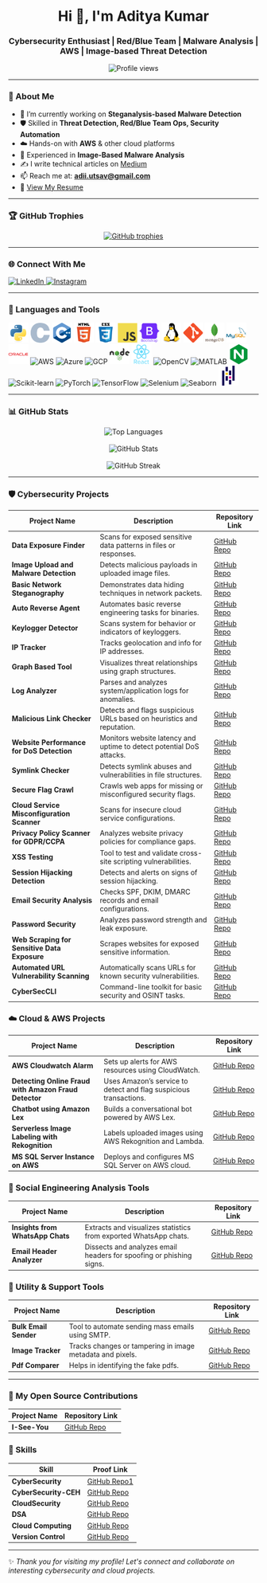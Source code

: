 <h1 align="center">Hi 👋, I'm Aditya Kumar</h1>
<h3 align="center">Cybersecurity Enthusiast | Red/Blue Team | Malware Analysis | AWS | Image-based Threat Detection</h3>

<p align="center">
  <img src="https://komarev.com/ghpvc/?username=rememberful&label=Profile%20views&color=0e75b6&style=flat" alt="Profile views" />
</p>

---

### 🚀 About Me
- 🔭 I’m currently working on **Steganalysis-based Malware Detection**
- 🛡️ Skilled in **Threat Detection, Red/Blue Team Ops, Security Automation**
- ☁️ Hands-on with **AWS** & other cloud platforms
- 🧪 Experienced in **Image-Based Malware Analysis**
- ✍️ I write technical articles on [Medium](https://medium.com/@adii.utsav)
- 📫 Reach me at: **adii.utsav@gmail.com**
- 🌟 [View My Resume](https://drive.google.com/file/d/1IdL1Sh9Wg89ZBeKS_mJipWk4jAdc7mMV/view?usp=sharing)

---

### 🏆 GitHub Trophies
<p align="center">
  <a href="https://github.com/ryo-ma/github-profile-trophy">
    <img src="https://github-profile-trophy.vercel.app/?username=rememberful&theme=algolia&margin-w=10&row=2&column=3" alt="GitHub trophies" />
  </a>
</p>

---

### 🌐 Connect With Me
<p align="left">
  <a href="https://www.linkedin.com/in/aditya-kumar-3241b6286" target="_blank">
    <img src="https://raw.githubusercontent.com/rahuldkjain/github-profile-readme-generator/master/src/images/icons/Social/linked-in-alt.svg" alt="LinkedIn" height="30" width="40" />
  </a>
  <a href="https://instagram.com/adii.utuu2019" target="_blank">
    <img src="https://raw.githubusercontent.com/rahuldkjain/github-profile-readme-generator/master/src/images/icons/Social/instagram.svg" alt="Instagram" height="30" width="40" />
  </a>
</p>

---

### 🧰 Languages and Tools

<p align="left">
  <img src="https://raw.githubusercontent.com/devicons/devicon/master/icons/python/python-original.svg" alt="Python" width="40" height="40"/>
  <img src="https://raw.githubusercontent.com/devicons/devicon/master/icons/c/c-original.svg" alt="C" width="40" height="40"/>
  <img src="https://raw.githubusercontent.com/devicons/devicon/master/icons/cplusplus/cplusplus-original.svg" alt="C++" width="40" height="40"/>
  <img src="https://raw.githubusercontent.com/devicons/devicon/master/icons/html5/html5-original-wordmark.svg" alt="HTML" width="40" height="40"/>
  <img src="https://raw.githubusercontent.com/devicons/devicon/master/icons/css3/css3-original-wordmark.svg" alt="CSS" width="40" height="40"/>
  <img src="https://raw.githubusercontent.com/devicons/devicon/master/icons/javascript/javascript-original.svg" alt="JavaScript" width="40" height="40"/>
  <img src="https://raw.githubusercontent.com/devicons/devicon/master/icons/bootstrap/bootstrap-plain-wordmark.svg" alt="Bootstrap" width="40" height="40"/>
  <img src="https://raw.githubusercontent.com/devicons/devicon/master/icons/linux/linux-original.svg" alt="Linux" width="40" height="40"/>
  <img src="https://raw.githubusercontent.com/devicons/devicon/master/icons/git/git-original.svg" alt="Git" width="40" height="40"/>
  <img src="https://raw.githubusercontent.com/devicons/devicon/master/icons/mongodb/mongodb-original-wordmark.svg" alt="MongoDB" width="40" height="40"/>
  <img src="https://raw.githubusercontent.com/devicons/devicon/master/icons/mysql/mysql-original-wordmark.svg" alt="MySQL" width="40" height="40"/>
  <img src="https://raw.githubusercontent.com/devicons/devicon/master/icons/oracle/oracle-original.svg" alt="Oracle" width="40" height="40"/>
  <img src="https://www.vectorlogo.zone/logos/amazon_aws/amazon_aws-icon.svg" alt="AWS" width="40" height="40"/>
  <img src="https://www.vectorlogo.zone/logos/microsoft_azure/microsoft_azure-icon.svg" alt="Azure" width="40" height="40"/>
  <img src="https://www.vectorlogo.zone/logos/google_cloud/google_cloud-icon.svg" alt="GCP" width="40" height="40"/>
  <img src="https://raw.githubusercontent.com/devicons/devicon/master/icons/nodejs/nodejs-original-wordmark.svg" alt="Node.js" width="40" height="40"/>
  <img src="https://raw.githubusercontent.com/devicons/devicon/master/icons/react/react-original-wordmark.svg" alt="React" width="40" height="40"/>
  <img src="https://www.vectorlogo.zone/logos/opencv/opencv-icon.svg" alt="OpenCV" width="40" height="40"/>
  <img src="https://upload.wikimedia.org/wikipedia/commons/2/21/Matlab_Logo.png" alt="MATLAB" width="40" height="40"/>
  <img src="https://raw.githubusercontent.com/devicons/devicon/master/icons/nginx/nginx-original.svg" alt="Nginx" width="40" height="40"/>
  <img src="https://upload.wikimedia.org/wikipedia/commons/0/05/Scikit_learn_logo_small.svg" alt="Scikit-learn" width="40" height="40"/>
  <img src="https://www.vectorlogo.zone/logos/pytorch/pytorch-icon.svg" alt="PyTorch" width="40" height="40"/>
  <img src="https://www.vectorlogo.zone/logos/tensorflow/tensorflow-icon.svg" alt="TensorFlow" width="40" height="40"/>
  <img src="https://raw.githubusercontent.com/detain/svg-logos/780f25886640cef088af994181646db2f6b1a3f8/svg/selenium-logo.svg" alt="Selenium" width="40" height="40"/>
  <img src="https://seaborn.pydata.org/_images/logo-mark-lightbg.svg" alt="Seaborn" width="40" height="40"/>
  <img src="https://raw.githubusercontent.com/devicons/devicon/master/icons/pandas/pandas-original.svg" alt="Pandas" width="40" height="40"/>
</p>

---

### 📊 GitHub Stats
<p align="center">
  <img src="https://github-readme-stats.vercel.app/api/top-langs?username=rememberful&show_icons=true&locale=en&layout=compact" alt="Top Languages" />
  <br /><br />
  <img src="https://github-readme-stats.vercel.app/api?username=rememberful&show_icons=true&locale=en" alt="GitHub Stats" />
  <br /><br />
  <img src="https://github-readme-streak-stats.herokuapp.com/?user=rememberful&theme=default" alt="GitHub Streak" />
</p>

---

### 🛡️ Cybersecurity Projects 

| Project Name | Description | Repository Link |
|--------------|-------------|-----------------|
| **Data Exposure Finder** | Scans for exposed sensitive data patterns in files or responses. | [GitHub Repo](https://github.com/Rememberful/data_exposure_finder.git) |
| **Image Upload and Malware Detection** | Detects malicious payloads in uploaded image files. | [GitHub Repo](https://github.com/Rememberful/-Image-Upload-andMalware-Detection.git) |
| **Basic Network Steganography** | Demonstrates data hiding techniques in network packets. | [GitHub Repo](https://github.com/Rememberful/Basic_network_steganography.git) |
| **Auto Reverse Agent** | Automates basic reverse engineering tasks for binaries. | [GitHub Repo](https://github.com/Rememberful/auto_reverser_agent.git) |
| **Keylogger Detector** | Scans system for behavior or indicators of keyloggers. | [GitHub Repo](https://github.com/Rememberful/keylogger_detector.py.git) |
| **IP Tracker** | Tracks geolocation and info for IP addresses. | [GitHub Repo](https://github.com/Rememberful/IP_tracker.git) |
| **Graph Based Tool** | Visualizes threat relationships using graph structures. | [GitHub Repo](https://github.com/Rememberful/graph-based-tool.git) |
| **Log Analyzer** | Parses and analyzes system/application logs for anomalies. | [GitHub Repo](https://github.com/Rememberful/Log_analyser.git) |
| **Malicious Link Checker** | Detects and flags suspicious URLs based on heuristics and reputation. | [GitHub Repo](https://github.com/Rememberful/link_checker.git) |
| **Website Performance for DoS Detection** | Monitors website latency and uptime to detect potential DoS attacks. | [GitHub Repo](https://github.com/Rememberful/Website-Performance-for-DoS-Detection.git) |
| **Symlink Checker** | Detects symlink abuses and vulnerabilities in file structures. | [GitHub Repo](https://github.com/Rememberful/Symlink_checker.git) |
| **Secure Flag Crawl** | Crawls web apps for missing or misconfigured security flags. | [GitHub Repo](https://github.com/Rememberful/Secure_flag_crawl.git) |
| **Cloud Service Misconfiguration Scanner** | Scans for insecure cloud service configurations. | [GitHub Repo](https://github.com/Rememberful/Cloud-Service-Misconfiguration-Scanner.git) |
| **Privacy Policy Scanner for GDPR/CCPA** | Analyzes website privacy policies for compliance gaps. | [GitHub Repo](https://github.com/Rememberful/Privacy-Policy-Scanner-for-GDPR-CCPA.git) |
| **XSS Testing** | Tool to test and validate cross-site scripting vulnerabilities. | [GitHub Repo](https://github.com/Rememberful/Cross-Site-Scripting-XSS-Testing-.git) |
| **Session Hijacking Detection** | Detects and alerts on signs of session hijacking. | [GitHub Repo](https://github.com/Rememberful/-Detecting-Session-Hijacking.git) |
| **Email Security Analysis** | Checks SPF, DKIM, DMARC records and email configurations. | [GitHub Repo](https://github.com/Rememberful/Email-Security-Analysis.git) |
| **Password Security** | Analyzes password strength and leak exposure. | [GitHub Repo](https://github.com/Rememberful/Password-Security.git) |
| **Web Scraping for Sensitive Data Exposure** | Scrapes websites for exposed sensitive information. | [GitHub Repo](https://github.com/Rememberful/Web-Scraping-for-Sensitive-Data-Exposure-.git) |
| **Automated URL Vulnerability Scanning** | Automatically scans URLs for known security vulnerabilities. | [GitHub Repo](https://github.com/Rememberful/Automated-URL-Vulnerability-Scanning.git) |
| **CyberSecCLI** | Command-line toolkit for basic security and OSINT tasks. | [GitHub Repo](https://github.com/Rememberful/CyberSecCLI.git) |

### ☁️ Cloud & AWS Projects

| Project Name | Description | Repository Link |
|--------------|-------------|-----------------|
| **AWS Cloudwatch Alarm** | Sets up alerts for AWS resources using CloudWatch. | [GitHub Repo](https://github.com/Rememberful/AWS-Cloudwatch-Alarm.git) |
| **Detecting Online Fraud with Amazon Fraud Detector** | Uses Amazon’s service to detect and flag suspicious transactions. | [GitHub Repo](https://github.com/Rememberful/Detecting-Online-Fraud-with-Amazon-Fraud-Detector.git) |
| **Chatbot using Amazon Lex** | Builds a conversational bot powered by AWS Lex. | [GitHub Repo](https://github.com/Rememberful/Chatbot-Using-Amazon-Lex.git) |
| **Serverless Image Labeling with Rekognition** | Labels uploaded images using AWS Rekognition and Lambda. | [GitHub Repo](https://github.com/Rememberful/Build-Serverless-Architecture-to-Label-Images-with-Amazon-Rekognition.git) |
| **MS SQL Server Instance on AWS** | Deploys and configures MS SQL Server on AWS cloud. | [GitHub Repo](https://github.com/Rememberful/MS-SQL-Server-Instance-on-AWS.git) |

### 💬 Social Engineering Analysis Tools

| Project Name | Description | Repository Link |
|--------------|-------------|-----------------|
| **Insights from WhatsApp Chats** | Extracts and visualizes statistics from exported WhatsApp chats. | [GitHub Repo](https://github.com/Rememberful/-Insights-from-WhatsApp-Chats.git) |
| **Email Header Analyzer** | Dissects and analyzes email headers for spoofing or phishing signs. | [GitHub Repo](https://github.com/Rememberful/Email-Header-Analyzer.git) |

### 🧰 Utility & Support Tools

| Project Name | Description | Repository Link |
|--------------|-------------|-----------------|
| **Bulk Email Sender** | Tool to automate sending mass emails using SMTP. | [GitHub Repo](https://github.com/Rememberful/bulk_email_sender.git) |
| **Image Tracker** | Tracks changes or tampering in image metadata and pixels. | [GitHub Repo](https://github.com/Rememberful/image-tracker.git) |
| **Pdf Comparer** | Helps in identifying the fake pdfs. | [GitHub Repo](https://github.com/Rememberful/pdf_compare.git)|
---
### 🤝 My Open Source Contributions

| Project Name | Repository Link |
|--------------|-----------------|
| **I-See-You**| [GitHub Repo](https://github.com/Viralmaniar/I-See-You.git)|

### 🧰 Skills 

| Skill | Proof Link |
|--------------|-----------------|
| **CyberSecurity**| [GitHub Repo1](https://github.com/Rememberful/CloudSecurity.git)|
| **CyberSecurity-CEH**| [GitHub Repo](https://github.com/Rememberful/Cybersecurity_learned.git)|
| **CloudSecurity**| [GitHub Repo](https://github.com/Rememberful/CyberSecurity.git)|
| **DSA** | [GitHub Repo](https://github.com/Rememberful/DSA-Strivers-A2Z.git)|
| **Cloud Computing** | [GitHub Repo](https://github.com/Rememberful/AWS.git)|
| **Version Control** | [GitHub Repo](https://github.com/Rememberful/Git_and_github_notes.git)|




---
✨ _Thank you for visiting my profile! Let's connect and collaborate on interesting cybersecurity and cloud projects._
